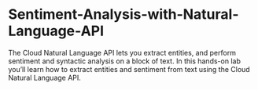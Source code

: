 # Sentiment-Analysis-with-Natural-Language-API
The Cloud Natural Language API lets you extract entities, and perform   sentiment and syntactic analysis on a block of text.  In this hands-on lab you’ll   learn how to extract entities and sentiment from text using the Cloud Natural Language   API.
